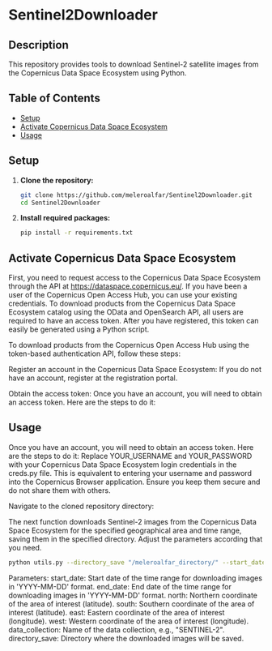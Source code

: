 # Sentinel2Downloader

## Description

This repository provides tools to download Sentinel-2 satellite images from the Copernicus Data Space Ecosystem using Python.

## Table of Contents

- [Setup](#setup)
- [Activate Copernicus Data Space Ecosystem](#activate-copernicus-data-space-ecosystem)
- [Usage](#usage)

## Setup

1. **Clone the repository:**
   ```sh
   git clone https://github.com/meleroalfar/Sentinel2Downloader.git
   cd Sentinel2Downloader
2. **Install required packages:**
   ```sh
   pip install -r requirements.txt

## Activate Copernicus Data Space Ecosystem



First, you need to request access to the Copernicus Data Space Ecosystem through the API at https://dataspace.copernicus.eu/. If you have been a user of the Copernicus Open Access Hub, you can use your existing credentials. To download products from the Copernicus Data Space Ecosystem catalog using the OData and OpenSearch API, all users are required to have an access token. After you have registered, this token can easily be generated using a Python script.


To download products from the Copernicus Open Access Hub using the token-based authentication API, follow these steps:

Register an account in the Copernicus Data Space Ecosystem:
If you do not have an account, register at the registration portal.

Obtain the access token:
Once you have an account, you will need to obtain an access token. Here are the steps to do it:
## Usage
Once you have an account, you will need to obtain an access token. Here are the steps to do it:
Replace YOUR_USERNAME and YOUR_PASSWORD with your Copernicus Data Space Ecosystem login credentials in the creds.py file. This is equivalent to entering your username and password into the Copernicus Browser application. Ensure you keep them secure and do not share them with others.

Navigate to the cloned repository directory:

The next function downloads Sentinel-2 images from the Copernicus Data Space Ecosystem for the specified geographical area and time range, saving them in the specified directory. Adjust the parameters according that you need.

   ```sh
   python utils.py --directory_save "/meleroalfar_directory/" --start_date "2023-08-01" --end_date "2023-08-02" --data_collection "SENTINEL-2" --north -34.81 --south -34.82 --east -57.8900 --west -57.8961
   ```
Parameters:
start_date: Start date of the time range for downloading images in 'YYYY-MM-DD' format.
end_date: End date of the time range for downloading images in 'YYYY-MM-DD' format.
north: Northern coordinate of the area of interest (latitude).
south: Southern coordinate of the area of interest (latitude).
east: Eastern coordinate of the area of interest (longitude).
west: Western coordinate of the area of interest (longitude).
data_collection: Name of the data collection, e.g., "SENTINEL-2".
directory_save: Directory where the downloaded images will be saved.

